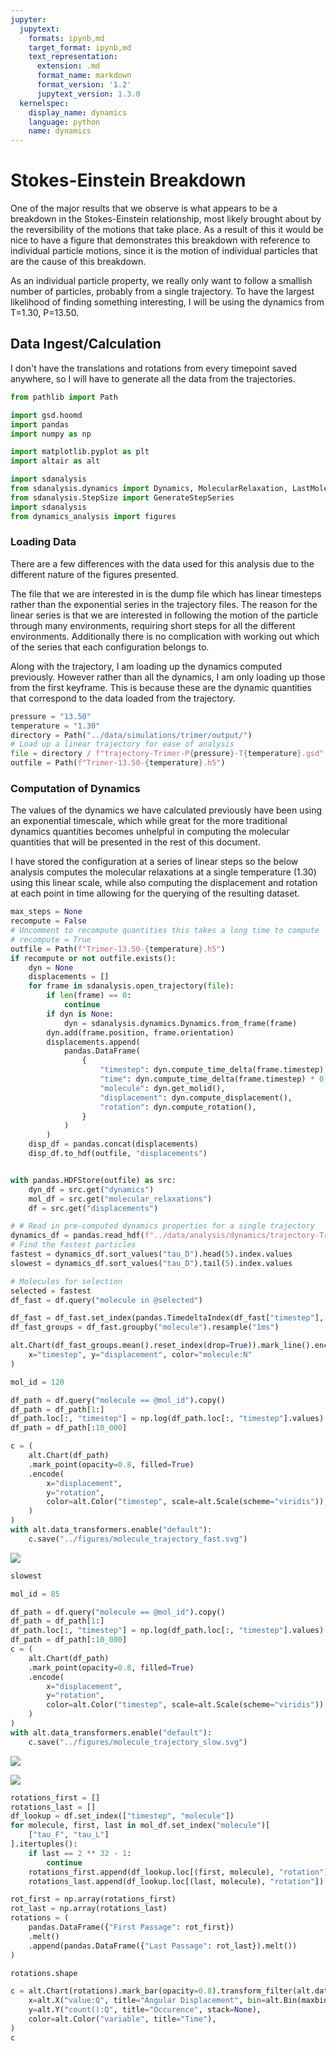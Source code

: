 ```yaml
---
jupyter:
  jupytext:
    formats: ipynb,md
    target_format: ipynb,md
    text_representation:
      extension: .md
      format_name: markdown
      format_version: '1.2'
      jupytext_version: 1.3.0
  kernelspec:
    display_name: dynamics
    language: python
    name: dynamics
---
```


# Stokes-Einstein Breakdown


One of the major results that we observe
is what appears to be a breakdown
in the Stokes-Einstein relationship,
most likely brought about by the reversibility of
the motions that take place.
As a result of this it would be nice to have
a figure that demonstrates this breakdown
with reference to individual particle motions,
since it is the motion of individual particles
that are the cause of this breakdown.

As an individual particle property,
we really only want to follow a smallish number of particles,
probably from a single trajectory.
To have the largest likelihood of
finding something interesting,
I will be using the dynamics from T=1.30, P=13.50.


## Data Ingest/Calculation


I don't have the translations and rotations from
every timepoint saved anywhere,
so I will have to generate all the data
from the trajectories.

```python
from pathlib import Path

import gsd.hoomd
import pandas
import numpy as np

import matplotlib.pyplot as plt
import altair as alt

import sdanalysis
from sdanalysis.dynamics import Dynamics, MolecularRelaxation, LastMolecularRelaxation
from sdanalysis.StepSize import GenerateStepSeries
import sdanalysis
from dynamics_analysis import figures

```

### Loading Data

There are a few differences with the data used for this analysis
due to the different nature of the figures presented.

The file that we are interested in is the dump file which has linear timesteps
rather than the exponential series in the trajectory files.
The reason for the linear series is that we are interested in
following the motion of the particle through many environments,
requiring short steps for all the different environments.
Additionally there is no complication with working out
which of the series that each configuration belongs to.

Along with the trajectory,
I am loading up the dynamics computed previously.
However rather than all the dynamics,
I am only loading up those from the first keyframe.
This is because these are the dynamic quantities that
correspond to the data loaded from the trajectory.

```python
pressure = "13.50"
temperature = "1.30"
directory = Path("../data/simulations/trimer/output/")
# Load up a linear trajectory for ease of analysis
file = directory / f"trajectory-Trimer-P{pressure}-T{temperature}.gsd"
outfile = Path(f"Trimer-13.50-{temperature}.h5")
```

### Computation of Dynamics

The values of the dynamics we have calculated previously
have been using an exponential timescale,
which while great for the more traditional dynamics quantities
becomes unhelpful in computing the molecular quantities
that will be presented in the rest of this document.

I have stored the configuration at a series of linear steps
so the below analysis computes the molecular relaxations
at a single temperature (1.30) using this linear scale,
while also computing the displacement and rotation
at each point in time allowing for the querying of the resulting dataset.

```python
max_steps = None
recompute = False
# Uncomment to recompute quantities this takes a long time to compute
# recompute = True
outfile = Path(f"Trimer-13.50-{temperature}.h5")
if recompute or not outfile.exists():
    dyn = None
    displacements = []
    for frame in sdanalysis.open_trajectory(file):
        if len(frame) == 0:
            continue
        if dyn is None:
            dyn = sdanalysis.dynamics.Dynamics.from_frame(frame)
        dyn.add(frame.position, frame.orientation)
        displacements.append(
            pandas.DataFrame(
                {
                    "timestep": dyn.compute_time_delta(frame.timestep),
                    "time": dyn.compute_time_delta(frame.timestep) * 0.005,
                    "molecule": dyn.get_molid(),
                    "displacement": dyn.compute_displacement(),
                    "rotation": dyn.compute_rotation(),
                }
            )
        )
    disp_df = pandas.concat(displacements)
    disp_df.to_hdf(outfile, "displacements")


with pandas.HDFStore(outfile) as src:
    dyn_df = src.get("dynamics")
    mol_df = src.get("molecular_relaxations")
    df = src.get("displacements")
```

```python
# # Read in pre-computed dynamics properties for a single trajectory
dynamics_df = pandas.read_hdf(f"../data/analysis/dynamics/trajectory-Trimer-P13.50-T{temperature}.h5", "molecular_relaxations").query("keyframe == 0")
# Find the fastest particles
fastest = dynamics_df.sort_values("tau_D").head(5).index.values
slowest = dynamics_df.sort_values("tau_D").tail(5).index.values

# Molecules for selection
selected = fastest
df_fast = df.query("molecule in @selected")
```

```python
df_fast = df_fast.set_index(pandas.TimedeltaIndex(df_fast["timestep"], unit="ns"))
df_fast_groups = df_fast.groupby("molecule").resample("1ms")
```

```python
alt.Chart(df_fast_groups.mean().reset_index(drop=True)).mark_line().encode(
    x="timestep", y="displacement", color="molecule:N"
)
```

```python
mol_id = 120

df_path = df.query("molecule == @mol_id").copy()
df_path = df_path[1:]
df_path.loc[:, "timestep"] = np.log(df_path.loc[:, "timestep"].values)
df_path = df_path[:10_000]

c = (
    alt.Chart(df_path)
    .mark_point(opacity=0.8, filled=True)
    .encode(
        x="displacement",
        y="rotation",
        color=alt.Color("timestep", scale=alt.Scale(scheme="viridis")),
    )
)
with alt.data_transformers.enable("default"):
    c.save("../figures/molecule_trajectory_fast.svg")
```

![](../figures/molecule_trajectory_fast.svg)

```python
slowest
```

```python
mol_id = 85

df_path = df.query("molecule == @mol_id").copy()
df_path = df_path[1:]
df_path.loc[:, "timestep"] = np.log(df_path.loc[:, "timestep"].values)
df_path = df_path[:10_000]
c = (
    alt.Chart(df_path)
    .mark_point(opacity=0.8, filled=True)
    .encode(
        x="displacement",
        y="rotation",
        color=alt.Color("timestep", scale=alt.Scale(scheme="viridis")),
    )
)
with alt.data_transformers.enable("default"):
    c.save("../figures/molecule_trajectory_slow.svg")
```

![](../figures/molecule_trajectory_fast.svg)


![](../figures/molecule_trajectory.svg)

```python
rotations_first = []
rotations_last = []
df_lookup = df.set_index(["timestep", "molecule"])
for molecule, first, last in mol_df.set_index("molecule")[
    ["tau_F", "tau_L"]
].itertuples():
    if last == 2 ** 32 - 1:
        continue
    rotations_first.append(df_lookup.loc[(first, molecule), "rotation"])
    rotations_last.append(df_lookup.loc[(last, molecule), "rotation"])
```

```python
rot_first = np.array(rotations_first)
rot_last = np.array(rotations_last)
rotations = (
    pandas.DataFrame({"First Passage": rot_first})
    .melt()
    .append(pandas.DataFrame({"Last Passage": rot_last}).melt())
)
```

```python
rotations.shape
```

```python
c = alt.Chart(rotations).mark_bar(opacity=0.8).transform_filter(alt.datum.value < 3.1).encode(
    x=alt.X("value:Q", title="Angular Displacement", bin=alt.Bin(maxbins=30)),
    y=alt.Y("count():Q", title="Occurence", stack=None),
    color=alt.Color("variable", title="Time"),
)
c 
```

```python

```

